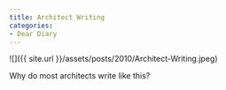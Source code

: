 ```yaml
---
title: Architect Writing
categories:
- Dear Diary
---
```


![]({{ site.url }}/assets/posts/2010/Architect-Writing.jpeg)
  



Why do most architects write like this?
